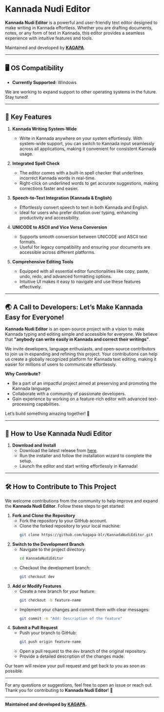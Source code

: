 # Kannada Nudi Editor

**Kannada Nudi Editor** is a powerful and user-friendly text editor designed to make writing in Kannada effortless.
Whether you are drafting documents, notes, or any form of text in Kannada, this editor provides a seamless experience
with intuitive features and tools.

Maintained and developed by [**KAGAPA**](https://kagapa.com/).

---

## 🖥️ OS Compatibility

- **Currently Supported:** Windows

We are working to expand support to other operating systems in the future. Stay tuned!

---

## 🌟 Key Features

1. **Kannada Writing System-Wide**
    - Write in Kannada anywhere on your system effortlessly. With system-wide support, you can switch to Kannada input
      seamlessly across all applications, making it convenient for consistent Kannada usage.

2. **Integrated Spell Check**
    - The editor comes with a built-in spell checker that underlines incorrect Kannada words in real-time.
    - Right-click on underlined words to get accurate suggestions, making corrections faster and easier.

3. **Speech-to-Text Integration (Kannada & English)**
    - Effortlessly convert speech to text in both Kannada and English.
    - Ideal for users who prefer dictation over typing, enhancing productivity and accessibility.

4. **UNICODE to ASCII and Vice Versa Conversion**
    - Supports smooth conversion between UNICODE and ASCII text formats.
    - Useful for legacy compatibility and ensuring your documents are accessible across different platforms.

5. **Comprehensive Editing Tools**
    - Equipped with all essential editor functionalities like copy, paste, undo, redo, and advanced formatting options.
    - Intuitive UI makes it easy to navigate and use these features effectively.

---

## 🌏 A Call to Developers: Let’s Make Kannada Easy for Everyone!

**Kannada Nudi Editor** is an open-source project with a vision to make Kannada typing and editing simple and accessible
for everyone. We believe that **"anybody can write easily in Kannada and correct their writings"**.

We invite developers, language enthusiasts, and open-source contributors to join us in expanding and refining this
project. Your contributions can help us create a globally recognized platform for Kannada text editing, making it easier
for millions of users to communicate effortlessly.

**Why Contribute?**

- Be a part of an impactful project aimed at preserving and promoting the Kannada language.
- Collaborate with a community of passionate developers.
- Gain experience by working on a feature-rich editor with advanced text-processing capabilities.

Let’s build something amazing together! 💖

---

## 🚀 How to Use Kannada Nudi Editor

1. **Download and Install**
    - Download the latest release from [here](https://github.com/kagapa-blr/KannadaNudiEditor/releases).
    - Run the installer and follow the installation wizard to complete the setup.
    - Launch the editor and start writing effortlessly in Kannada!

---

## 🛠 How to Contribute to This Project

We welcome contributions from the community to help improve and expand the **Kannada Nudi Editor**. Follow these steps
to get started:

1. **Fork and Clone the Repository**
    - Fork the repository to your GitHub account.
    - Clone the forked repository to your local machine:
      ```bash
      git clone https://github.com/kagapa-blr/KannadaNudiEditor.git
      ```
2. **Switch to the Development Branch**
    - Navigate to the project directory:
      ```bash
      cd KannadaNudiEditor
      ```
    - Checkout the development branch:
      ```bash
      git checkout dev
      ```
3. **Add or Modify Features**
    - Create a new branch for your feature:
      ```bash
      git checkout -b feature-name
      ```
    - Implement your changes and commit them with clear messages:
      ```bash
      git commit -m "Add: Description of the feature"
      ```
4. **Submit a Pull Request**
    - Push your branch to GitHub:
      ```bash
      git push origin feature-name
      ```
    - Open a pull request to the `dev` branch of the original repository.
    - Provide a detailed description of the changes made.

Our team will review your pull request and get back to you as soon as possible.

---

For any questions or suggestions, feel free to open an issue or reach out.  
Thank you for contributing to **Kannada Nudi Editor**! 🙏

---

**Maintained and developed by [KAGAPA](https://kagapa.com/).**  
